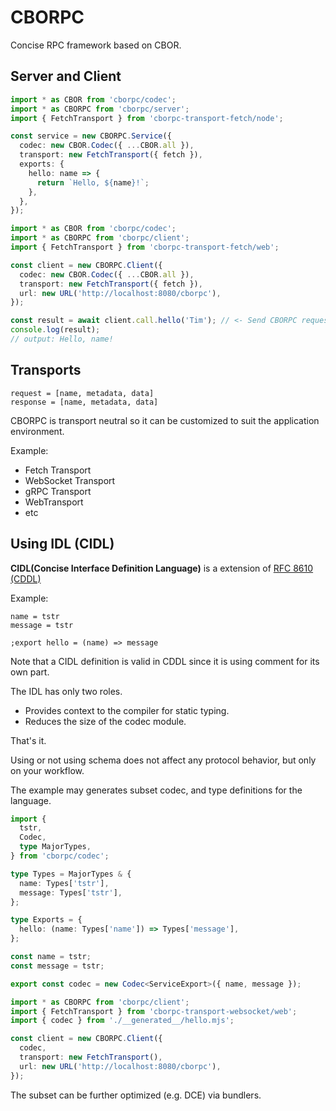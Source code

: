 # CBORPC

Concise RPC framework based on CBOR.

## Server and Client

```ts
import * as CBOR from 'cborpc/codec';
import * as CBORPC from 'cborpc/server';
import { FetchTransport } from 'cborpc-transport-fetch/node';

const service = new CBORPC.Service({
  codec: new CBOR.Codec({ ...CBOR.all }),
  transport: new FetchTransport({ fetch }),
  exports: {
    hello: name => {
      return `Hello, ${name}!`;
    },
  },
});
```

```ts
import * as CBOR from 'cborpc/codec';
import * as CBORPC from 'cborpc/client';
import { FetchTransport } from 'cborpc-transport-fetch/web';

const client = new CBORPC.Client({
  codec: new CBOR.Codec({ ...CBOR.all }),
  transport: new FetchTransport({ fetch }),
  url: new URL('http://localhost:8080/cborpc'),
});

const result = await client.call.hello('Tim'); // <- Send CBORPC request via a proxy
console.log(result);
// output: Hello, name!
```

## Transports

```
request = [name, metadata, data]
response = [name, metadata, data]
```

CBORPC is transport neutral so it can be customized to suit the application environment.

Example:
- Fetch Transport
- WebSocket Transport
- gRPC Transport
- WebTransport
- etc

## Using IDL (CIDL)

**CIDL(Concise Interface Definition Language)** is a extension of [RFC 8610 (CDDL)](https://datatracker.ietf.org/doc/html/rfc8610)

Example:

```cddl
name = tstr
message = tstr

;export hello = (name) => message
```

Note that a CIDL definition is valid in CDDL since it is using comment for its own part.

The IDL has only two roles.
- Provides context to the compiler for static typing.
- Reduces the size of the codec module.

That's it.

Using or not using schema does not affect any protocol behavior, but only on your workflow.

The example may generates subset codec, and type definitions for the language.

```ts
import {
  tstr,
  Codec,
  type MajorTypes,
} from 'cborpc/codec';

type Types = MajorTypes & {
  name: Types['tstr'],
  message: Types['tstr'],
};

type Exports = {
  hello: (name: Types['name']) => Types['message'],
};

const name = tstr;
const message = tstr;

export const codec = new Codec<ServiceExport>({ name, message });
```

```ts
import * as CBORPC from 'cborpc/client';
import { FetchTransport } from 'cborpc-transport-websocket/web';
import { codec } from './__generated__/hello.mjs';

const client = new CBORPC.Client({
  codec,
  transport: new FetchTransport(),
  url: new URL('http://localhost:8080/cborpc'),
});
```

The subset can be further optimized (e.g. DCE) via bundlers.
